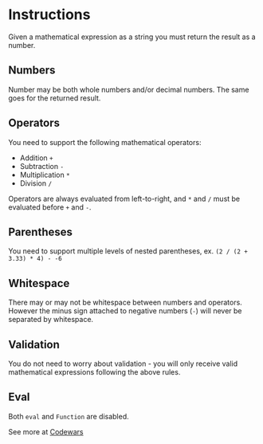 Instructions
============

Given a mathematical expression as a string you must return the result as a number.

Numbers
-------

Number may be both whole numbers and/or decimal numbers. The same goes for the returned result.

Operators
---------

You need to support the following mathematical operators:

  - Addition `+`
  - Subtraction `-`
  - Multiplication `*`
  - Division `/`

Operators are always evaluated from left-to-right, and `*` and `/` must be evaluated before `+` and `-`.

Parentheses
-----------

You need to support multiple levels of nested parentheses, ex. `(2 / (2 + 3.33) * 4) - -6`

Whitespace
----------

There may or may not be whitespace between numbers and operators. However the minus sign attached to negative numbers (`-`) will never be separated by whitespace.

Validation
----------

You do not need to worry about validation - you will only receive valid mathematical expressions following the above rules.

Eval
----

Both `eval` and `Function` are disabled.

See more at [Codewars](http://www.codewars.com/dojo/katas/52a78825cdfc2cfc87000005/train/javascript)